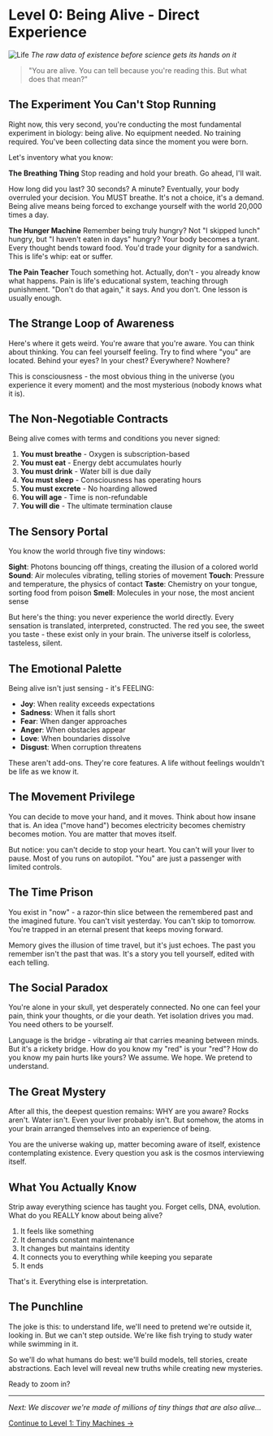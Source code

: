 # Level 0: Being Alive - Direct Experience

![Life](../cover/life.png)
*The raw data of existence before science gets its hands on it*

> "You are alive. You can tell because you're reading this. But what does that mean?" 

## The Experiment You Can't Stop Running

Right now, this very second, you're conducting the most fundamental experiment in biology: being alive. No equipment needed. No training required. You've been collecting data since the moment you were born.

Let's inventory what you know:

**The Breathing Thing**
Stop reading and hold your breath. Go ahead, I'll wait.

How long did you last? 30 seconds? A minute? Eventually, your body overruled your decision. You MUST breathe. It's not a choice, it's a demand. Being alive means being forced to exchange yourself with the world 20,000 times a day.

**The Hunger Machine**
Remember being truly hungry? Not "I skipped lunch" hungry, but "I haven't eaten in days" hungry? Your body becomes a tyrant. Every thought bends toward food. You'd trade your dignity for a sandwich. This is life's whip: eat or suffer.

**The Pain Teacher**
Touch something hot. Actually, don't - you already know what happens. Pain is life's educational system, teaching through punishment. "Don't do that again," it says. And you don't. One lesson is usually enough.

## The Strange Loop of Awareness

Here's where it gets weird. You're aware that you're aware. You can think about thinking. You can feel yourself feeling. Try to find where "you" are located. Behind your eyes? In your chest? Everywhere? Nowhere?

This is consciousness - the most obvious thing in the universe (you experience it every moment) and the most mysterious (nobody knows what it is).

## The Non-Negotiable Contracts

Being alive comes with terms and conditions you never signed:

1. **You must breathe** - Oxygen is subscription-based
2. **You must eat** - Energy debt accumulates hourly  
3. **You must drink** - Water bill is due daily
4. **You must sleep** - Consciousness has operating hours
5. **You must excrete** - No hoarding allowed
6. **You will age** - Time is non-refundable
7. **You will die** - The ultimate termination clause

## The Sensory Portal

You know the world through five tiny windows:

**Sight**: Photons bouncing off things, creating the illusion of a colored world
**Sound**: Air molecules vibrating, telling stories of movement
**Touch**: Pressure and temperature, the physics of contact
**Taste**: Chemistry on your tongue, sorting food from poison
**Smell**: Molecules in your nose, the most ancient sense

But here's the thing: you never experience the world directly. Every sensation is translated, interpreted, constructed. The red you see, the sweet you taste - these exist only in your brain. The universe itself is colorless, tasteless, silent.

## The Emotional Palette

Being alive isn't just sensing - it's FEELING:

- **Joy**: When reality exceeds expectations
- **Sadness**: When it falls short
- **Fear**: When danger approaches
- **Anger**: When obstacles appear
- **Love**: When boundaries dissolve
- **Disgust**: When corruption threatens

These aren't add-ons. They're core features. A life without feelings wouldn't be life as we know it.

## The Movement Privilege

You can decide to move your hand, and it moves. Think about how insane that is. An idea ("move hand") becomes electricity becomes chemistry becomes motion. You are matter that moves itself.

But notice: you can't decide to stop your heart. You can't will your liver to pause. Most of you runs on autopilot. "You" are just a passenger with limited controls.

## The Time Prison

You exist in "now" - a razor-thin slice between the remembered past and the imagined future. You can't visit yesterday. You can't skip to tomorrow. You're trapped in an eternal present that keeps moving forward.

Memory gives the illusion of time travel, but it's just echoes. The past you remember isn't the past that was. It's a story you tell yourself, edited with each telling.

## The Social Paradox

You're alone in your skull, yet desperately connected. No one can feel your pain, think your thoughts, or die your death. Yet isolation drives you mad. You need others to be yourself.

Language is the bridge - vibrating air that carries meaning between minds. But it's a rickety bridge. How do you know my "red" is your "red"? How do you know my pain hurts like yours? We assume. We hope. We pretend to understand.

## The Great Mystery

After all this, the deepest question remains: WHY are you aware? Rocks aren't. Water isn't. Even your liver probably isn't. But somehow, the atoms in your brain arranged themselves into an experience of being.

You are the universe waking up, matter becoming aware of itself, existence contemplating existence. Every question you ask is the cosmos interviewing itself.

## What You Actually Know

Strip away everything science has taught you. Forget cells, DNA, evolution. What do you REALLY know about being alive?

1. It feels like something
2. It demands constant maintenance  
3. It changes but maintains identity
4. It connects you to everything while keeping you separate
5. It ends

That's it. Everything else is interpretation.

## The Punchline

The joke is this: to understand life, we'll need to pretend we're outside it, looking in. But we can't step outside. We're like fish trying to study water while swimming in it.

So we'll do what humans do best: we'll build models, tell stories, create abstractions. Each level will reveal new truths while creating new mysteries.

Ready to zoom in?

---

*Next: We discover we're made of millions of tiny things that are also alive...*

[Continue to Level 1: Tiny Machines →](L1_Tiny_Machines.md)